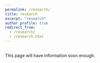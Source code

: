 ```yaml
---
permalink: /research/
title: research
excerpt: "research"
author_profile: true
redirect_from: 
  - /research/
  - /research.html
---
```

\
This page will have information soon enough.
